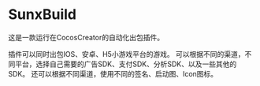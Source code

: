 # SunxBuild
这是一款运行在CocosCreator的自动化出包插件。


插件可以同时出包IOS、安卓、H5小游戏平台的游戏。 可以根据不同的渠道，不同平台，选择自己需要的广告SDK、支付SDK、分析SDK、以及一些其他的SDK。 
还可以根据不同渠道，使用不同的签名、启动图、Icon图标。
